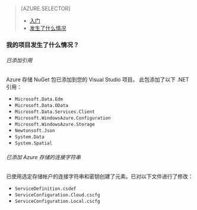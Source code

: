 <properties title="Azure 存储入门" pageTitle="Azure 存储入门" metaKeywords="Azure, Getting Started, Storage" description="" services="storage" documentationCenter="" authors="ghogen, kempb" />

<tags 
wacn.date="04/11/2015"
ms.service="storage" ms.workload="web" ms.tgt_pltfrm="na" ms.devlang="na" ms.topic="article" ms.date="02/02/2015" ms.author="ghogen, kempb"></tags>

> [AZURE.SELECTOR]
>
> -   [入门][入门]
> -   [发生了什么情况][发生了什么情况]

### <span id="whathappened">我的项目发生了什么情况？</span>

###### 已添加引用

Azure 存储 NuGet 包已添加到您的 Visual Studio 项目。
此包添加了以下 .NET 引用：

-   `Microsoft.Data.Edm`
-   `Microsoft.Data.OData`
-   `Microsoft.Data.Services.Client`
-   `Microsoft.WindowsAzure.Configuration`
-   `Microsoft.WindowsAzure.Storage`
-   `Newtonsoft.Json`
-   `System.Data`
-   `System.Spatial`

###### 已添加 Azure 存储的连接字符串

已使用选定存储帐户的连接字符串和密钥创建了元素。已对以下文件进行了修改：

-   `ServiceDefinition.csdef`
-   `ServiceConfiguration.Cloud.cscfg`
-   `ServiceConfiguration.Local.cscfg`

  [入门]: /documentation/articles/vs-storage-cloud-services-getting-started-blobs/
  [发生了什么情况]: /documentation/articles/vs-storage-cloud-services-what-happened/
